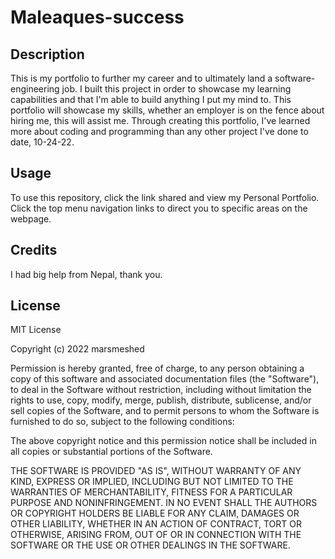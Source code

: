 # Maleaques-success

## Description

This is my portfolio to further my career and to ultimately land a software-engineering job. I built this project in order to showcase my learning capabilities and that I'm able to build anything I put my mind to. This portfolio will showcase my skills, whether an employer is on the fence about hiring me, this will assist me. Through creating this portfolio, I've learned more about coding and programming than any other project I've done to date, 10-24-22.




## Usage

To use this repository, click the link shared and view my Personal Portfolio. Click the top menu navigation links to direct you to specific areas on the webpage.

## Credits


I had big help from Nepal, thank you.

## License

MIT License

Copyright (c) 2022 marsmeshed

Permission is hereby granted, free of charge, to any person obtaining a copy
of this software and associated documentation files (the "Software"), to deal
in the Software without restriction, including without limitation the rights
to use, copy, modify, merge, publish, distribute, sublicense, and/or sell
copies of the Software, and to permit persons to whom the Software is
furnished to do so, subject to the following conditions:

The above copyright notice and this permission notice shall be included in all
copies or substantial portions of the Software.

THE SOFTWARE IS PROVIDED "AS IS", WITHOUT WARRANTY OF ANY KIND, EXPRESS OR
IMPLIED, INCLUDING BUT NOT LIMITED TO THE WARRANTIES OF MERCHANTABILITY,
FITNESS FOR A PARTICULAR PURPOSE AND NONINFRINGEMENT. IN NO EVENT SHALL THE
AUTHORS OR COPYRIGHT HOLDERS BE LIABLE FOR ANY CLAIM, DAMAGES OR OTHER
LIABILITY, WHETHER IN AN ACTION OF CONTRACT, TORT OR OTHERWISE, ARISING FROM,
OUT OF OR IN CONNECTION WITH THE SOFTWARE OR THE USE OR OTHER DEALINGS IN THE
SOFTWARE.